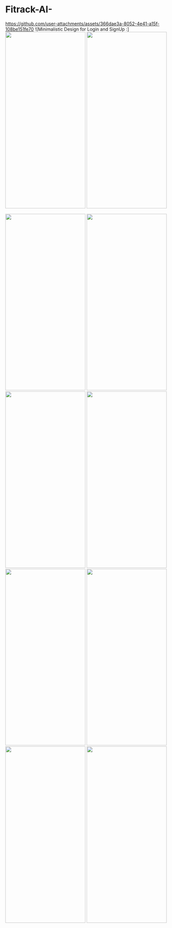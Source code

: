 ﻿# Fitrack-AI-
https://github.com/user-attachments/assets/366dae3a-8052-4e41-a15f-108be151fe70
![Minimalistic Design for Login and SignUp :]
<img src="https://github.com/user-attachments/assets/8d8ee4fa-c8f2-45a3-9251-f4e444b116cb" width="250" height="550">
<img src="https://github.com/user-attachments/assets/0fc14e5e-0c6a-4b1a-9bfe-8048a9527702" width="250" height="550">

<img src="https://github.com/user-attachments/assets/d49ca35b-d2cb-4377-944b-d8e27b4d6a48" width="250" height="550">
<img src="https://github.com/user-attachments/assets/86ae8454-676a-4729-b371-70f76b5f99bb" width="250" height="550">
<img src="https://github.com/user-attachments/assets/a36817d1-bfd9-4289-a551-fee34fed7608" width="250" height="550">
<img src="https://github.com/user-attachments/assets/9035cac6-12d1-4d5b-92fb-13347bae7ae1" width="250" height="550">
<img src="https://github.com/user-attachments/assets/e8c66028-7b3d-47f7-a321-a59be78255ef" width="250" height="550">
<img src="https://github.com/user-attachments/assets/06a86f13-11df-4522-a121-593b71a53a72" width="250" height="550">
<img src="https://github.com/user-attachments/assets/c00b7b9a-e2ed-42c3-b78a-78665e93e8a6" width="250" height="550">
<img src="https://github.com/user-attachments/assets/f48e43af-5fcb-4315-91ca-5e27f4f641ca" width="250" height="550">

